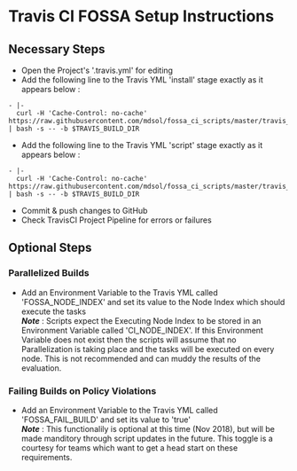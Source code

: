 # Travis CI FOSSA Setup Instructions

## Necessary Steps
  - Open the Project's '.travis.yml' for editing
  - Add the following line to the Travis YML 'install' stage exactly as it appears below :  
  ```
  - |- 
    curl -H 'Cache-Control: no-cache' https://raw.githubusercontent.com/mdsol/fossa_ci_scripts/master/travis_ci/fossa_install.sh | bash -s -- -b $TRAVIS_BUILD_DIR
  ```
  - Add the following line to the Travis YML 'script' stage exactly as it appears below :  
  ```
  - |- 
    curl -H 'Cache-Control: no-cache' https://raw.githubusercontent.com/mdsol/fossa_ci_scripts/master/travis_ci/fossa_run.sh | bash -s -- -b $TRAVIS_BUILD_DIR
  ```
  - Commit & push changes to GitHub
  - Check TravisCI Project Pipeline for errors or failures

## Optional Steps

### Parallelized Builds
  - Add an Environment Variable to the Travis YML called 'FOSSA_NODE_INDEX' and set its value to the Node Index which should execute the tasks  
**_Note_** : Scripts expect the Executing Node Index to be stored in an Environment Variable called 'CI_NODE_INDEX'.  If this Environment Variable does not exist then the scripts will assume that no Parallelization is taking place and the tasks will be executed on every node.  This is not recommended and can muddy the results of the evaluation.

### Failing Builds on Policy Violations
  - Add an Environment Variable to the Travis YML called 'FOSSA_FAIL_BUILD' and set its value to 'true'  
**_Note_** : This functionalily is optional at this time (Nov 2018), but will be made manditory through script updates in the future.  This toggle is a courtesy for teams which want to get a head start on these requirements.
